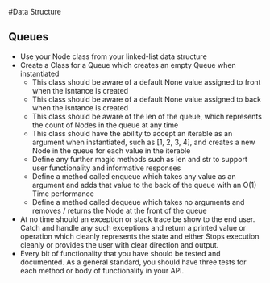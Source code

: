 #Data Structure
## Queues
- Use your Node class from your linked-list data structure
- Create a Class for a Queue which creates an empty Queue when instantiated
    - This class should be aware of a default None value assigned to front when the isntance is created
    - This class should be aware of a default None value assigned to back when the isntance is created
    - This class should be aware of the len of the queue, which represents the count of Nodes in the queue at any time
    - This class should have the ability to accept an iterable as an argument when instantiated, such as [1, 2, 3, 4], and creates a new Node in the queue for each value in the iterable
    - Define any further magic methods such as len and str to support user functionality and informative responses
    - Define a method called enqueue which takes any value as an argument and adds that value to the back of the queue with an O(1) Time performance
    - Define a method called dequeue which takes no arguments and removes / returns the Node at the front of the queue
- At no time should an exception or stack trace be show to the end user. Catch and handle any such exceptions and return a printed value or operation which cleanly represents the state and either Stops execution cleanly or provides the user with clear direction and output.
- Every bit of functionality that you have should be tested and documented. As a general standard, you should have three tests for each method or body of functionality in your API.
